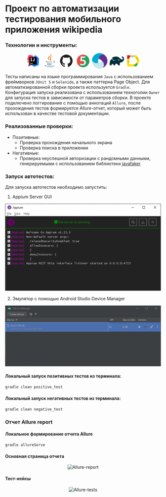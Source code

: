 # Проект по автоматизации тестирования мобильного приложения wikipedia

### Технологии и инструменты:
<p align="center">
<img src="media/logos/Intelij_IDEA.svg" width="50" height="50"  alt="IDEA"/>
<img src="media/logos/Java.svg" width="50" height="50"  alt="Java"/>
<img src="media/logos/Github.svg" width="50" height="50"  alt="Github"/>
<img src="media/logos/JUnit5.svg" width="50" height="50"  alt="JUnit 5"/>
<img src="media/logos/Appium.svg" width="50" height="50"  alt="Jenkins"/>
<img src="media/logos/Gradle.svg" width="50" height="50"  alt="Gradle"/>
<img src="media/logos/Allure_Report.svg" width="50" height="50"  alt="Allure_Report"/>
</p>

Тесты написаны на языке программирования <code>Java</code> с использованием фреймворков <code>JUnit 5</code> и <code>Selenide</code>, а также паттерна Page Object. 
Для автоматизированной сборки проекта используется <code>Gradle</code>.
Конфигурация запуска реализована с использованием техноголии <code>Owner</code> для запуска тестов в зависимости от параметров сборки.
В проекте подключено логгирование с помощью аннотаций <code>Allure</code>, после прохождения тестов формируется Allure-отчет, который может быть использован в качестве тестовой документации.

### Реализованные проверки:
* Позитивные:
  * Проверка прохождения начального экрана
  * Проверка поиска в приложении
* Негативные: 
  * Проверка неуспешной авторизации с рандомными данными, генерируемыми с использованием библиотеки [javafaker](https://github.com/DiUS/java-faker) 


### Запуск автотестов:

Для запуска автотестов необходимо запустить:
1. Appium Server GUI
<p align="center">
<img title="Appium" src="media/screenshots/appium.png">
</p>

2. Эмулятор с помощью Android Studio Device Manager
<p align="center">
<img title="AndroidStudio" src="media/screenshots/android_studio.png">
</p>

#### Локальный запуск позитивных тестов из терминала:
```bash
gradle clean positive_test 
```

#### Локальный запуск негативных тестов из терминала:
```bash
gradle clean negative_test 
```

### Отчет Allure report
#### Локальное формирование отчета Allure
```bash
gradle allureServe 
```
#### Основная страница отчета
<p align="center">
<img title="Allure-report" src="images/screenshots/allure_report.PNG">
</p>

#### Тест-кейсы
<p align="center">
<img title="Allure-tests" src="images/screenshots/allure_report_suites.PNG">
</p>
